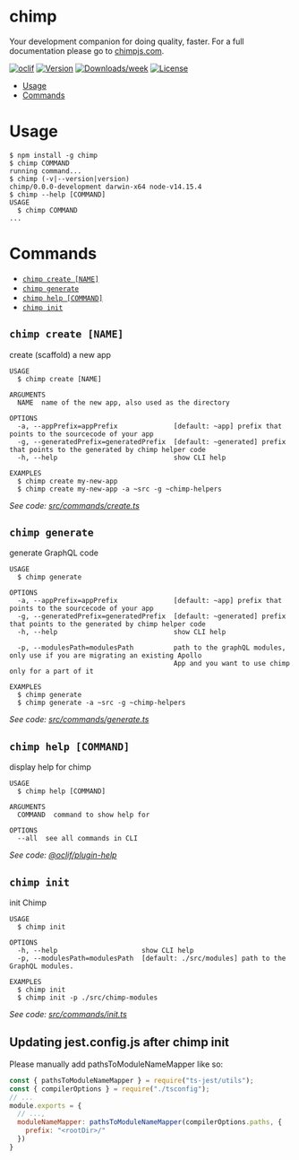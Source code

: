 chimp
=====

Your development companion for doing quality, faster. For a full documentation please go to [chimpjs.com](https://www.chimpjs.com/).

[![oclif](https://img.shields.io/badge/cli-oclif-brightgreen.svg)](https://oclif.io)
[![Version](https://img.shields.io/npm/v/chimp.svg)](https://npmjs.org/package/chimp)
[![Downloads/week](https://img.shields.io/npm/dw/chimp.svg)](https://npmjs.org/package/chimp)
[![License](https://img.shields.io/npm/l/chimp.svg)](https://github.com/xolvio/chimp2/blob/master/package.json)

<!-- toc -->
* [Usage](#usage)
* [Commands](#commands)
<!-- tocstop -->
# Usage
<!-- usage -->
```sh-session
$ npm install -g chimp
$ chimp COMMAND
running command...
$ chimp (-v|--version|version)
chimp/0.0.0-development darwin-x64 node-v14.15.4
$ chimp --help [COMMAND]
USAGE
  $ chimp COMMAND
...
```
<!-- usagestop -->
# Commands
<!-- commands -->
* [`chimp create [NAME]`](#chimp-create-name)
* [`chimp generate`](#chimp-generate)
* [`chimp help [COMMAND]`](#chimp-help-command)
* [`chimp init`](#chimp-init)

## `chimp create [NAME]`

create (scaffold) a new app

```
USAGE
  $ chimp create [NAME]

ARGUMENTS
  NAME  name of the new app, also used as the directory

OPTIONS
  -a, --appPrefix=appPrefix              [default: ~app] prefix that points to the sourcecode of your app
  -g, --generatedPrefix=generatedPrefix  [default: ~generated] prefix that points to the generated by chimp helper code
  -h, --help                             show CLI help

EXAMPLES
  $ chimp create my-new-app
  $ chimp create my-new-app -a ~src -g ~chimp-helpers
```

_See code: [src/commands/create.ts](https://github.com/xolvio/chimp/blob/v0.0.0-development/src/commands/create.ts)_

## `chimp generate`

generate GraphQL code

```
USAGE
  $ chimp generate

OPTIONS
  -a, --appPrefix=appPrefix              [default: ~app] prefix that points to the sourcecode of your app
  -g, --generatedPrefix=generatedPrefix  [default: ~generated] prefix that points to the generated by chimp helper code
  -h, --help                             show CLI help

  -p, --modulesPath=modulesPath          path to the graphQL modules, only use if you are migrating an existing Apollo
                                         App and you want to use chimp only for a part of it

EXAMPLES
  $ chimp generate
  $ chimp generate -a ~src -g ~chimp-helpers
```

_See code: [src/commands/generate.ts](https://github.com/xolvio/chimp/blob/v0.0.0-development/src/commands/generate.ts)_

## `chimp help [COMMAND]`

display help for chimp

```
USAGE
  $ chimp help [COMMAND]

ARGUMENTS
  COMMAND  command to show help for

OPTIONS
  --all  see all commands in CLI
```

_See code: [@oclif/plugin-help](https://github.com/oclif/plugin-help/blob/v3.2.1/src/commands/help.ts)_

## `chimp init`

init Chimp

```
USAGE
  $ chimp init

OPTIONS
  -h, --help                     show CLI help
  -p, --modulesPath=modulesPath  [default: ./src/modules] path to the GraphQL modules.

EXAMPLES
  $ chimp init
  $ chimp init -p ./src/chimp-modules
```

_See code: [src/commands/init.ts](https://github.com/xolvio/chimp/blob/v0.0.0-development/src/commands/init.ts)_
<!-- commandsstop -->

## Updating jest.config.js after chimp init

Please manually add pathsToModuleNameMapper like so:

```javascript
const { pathsToModuleNameMapper } = require("ts-jest/utils");
const { compilerOptions } = require("./tsconfig");
// ...
module.exports = {
  // ...,
  moduleNameMapper: pathsToModuleNameMapper(compilerOptions.paths, {
    prefix: "<rootDir>/"
  })
}
```
